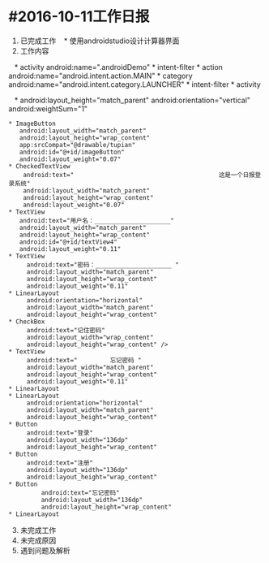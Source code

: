 #2016-10-11工作日报
===================

1. 已完成工作
    * 使用androidstudio设计计算器界面
2. 工作内容
  
    * activity android:name=".androidDemo"
    * intent-filter
    * action android:name="android.intent.action.MAIN"
    * category android:name="android.intent.category.LAUNCHER"
    * intent-filter
    * activity
    
    
    * android:layout_height="match_parent"
      android:orientation="vertical"
      android:weightSum="1"
      
      
    * ImageButton
       android:layout_width="match_parent"
       android:layout_height="wrap_content"
       app:srcCompat="@drawable/tupian"
       android:id="@+id/imageButton"
       android:layout_weight="0.07" 
    * CheckedTextView
        android:text="                                        这是一个日报登录系统"
        android:layout_width="match_parent"
        android:layout_height="wrap_content"
        android:layout_weight="0.07" 
    * TextView
       android:text="用户名：_____________________"
       android:layout_width="match_parent"
       android:layout_height="wrap_content"
       android:id="@+id/textView4"
       android:layout_weight="0.11" 
    * TextView
         android:text="密码：_____________________ "
         android:layout_width="match_parent"
         android:layout_height="wrap_content"
         android:layout_weight="0.11" 
    * LinearLayout
         android:orientation="horizontal"
         android:layout_width="match_parent"
         android:layout_height="wrap_content"
    * CheckBox
         android:text="记住密码"
         android:layout_width="wrap_content"
         android:layout_height="wrap_content" />
    * TextView
         android:text="         忘记密码 "
         android:layout_width="match_parent"
         android:layout_height="wrap_content"
         android:layout_weight="0.11" 
    * LinearLayout
    * LinearLayout
         android:orientation="horizontal"
         android:layout_width="match_parent"
         android:layout_height="wrap_content"
    * Button
         android:text="登录"
         android:layout_width="136dp"
         android:layout_height="wrap_content" 
    * Button
         android:text="注册"
         android:layout_width="136dp"
         android:layout_height="wrap_content"
    * Button
             android:text="忘记密码"
             android:layout_width="136dp"
             android:layout_height="wrap_content" 
    * LinearLayout

3. 未完成工作
4. 未完成原因
5. 遇到问题及解析
